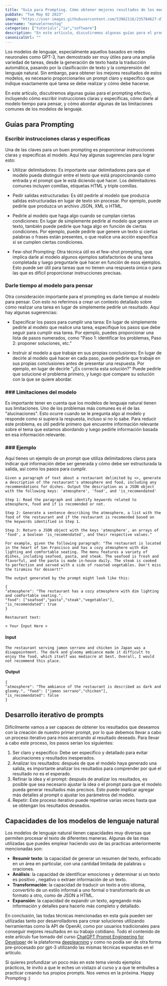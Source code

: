 ```yaml
---
title: "Guía para Prompting. Cómo obtener mejores resultados de los modelos de lenguaje"
pubDate: "Tue May 02 2023"
image: "https://user-images.githubusercontent.com/53962116/235784627-d7470f5a-eacd-4607-a1ec-ae668cdcade3.png"
username: "manuelernestog"
categories: ["tutorials","ia","software"]
description: "En este artículo, discutiremos algunas guías para el prompting efectivo, incluyendo cómo escribir instrucciones claras y específicas, cómo darle al modelo tiempo para pensar, y cómo abordar algunas de las limitaciones comunes de los modelos."
canonicalUrl: ""
---
```


Los modelos de lenguaje, especialmente aquellos basados en redes neuronales como GPT-3, han demostrado ser muy útiles para una amplia variedad de tareas, desde la generación de texto hasta la traducción automática, pasando por la clasificación de texto y la comprensión del lenguaje natural. Sin embargo, para obtener los mejores resultados de estos modelos, es necesario proporcionarles un prompt claro y específico que indique exactamente qué tarea se debe realizar y cómo debe hacerse.

En este artículo, discutiremos algunas guías para el prompting efectivo, incluyendo cómo escribir instrucciones claras y específicas, cómo darle al modelo tiempo para pensar, y cómo abordar algunas de las limitaciones comunes de los modelos de lenguaje.

## Guías para Prompting

### Escribir instrucciones claras y especificas

Una de las claves para un buen prompting es proporcionar instrucciones claras y específicas al modelo. Aquí hay algunas sugerencias para lograr esto:

-   Utilizar delimitadores: Es importante usar delimitadores para que el modelo pueda distinguir entre el texto que está proporcionando como entrada y el prompt que le está diciendo qué hacer. Los delimitadores comunes incluyen comillas, etiquetas HTML y triple comillas.
    
-   Pedir salidas estructuradas: Es útil pedirle al modelo que produzca salidas estructuradas en lugar de texto sin procesar. Por ejemplo, puede pedirle que produzca un archivo JSON, XML o HTML.
    
-   Pedirle al modelo que haga algo cuando se cumplan ciertas condiciones: En lugar de simplemente pedirle al modelo que genere un texto, también puede pedirle que haga algo en función de ciertas condiciones. Por ejemplo, puede pedirle que genere un texto si ciertas palabras o frases están presentes, o que realice una acción específica si se cumplen ciertas condiciones.
    
-   Few-shot Prompting: Otra técnica útil es el few-shot prompting, que implica darle al modelo algunos ejemplos satisfactorios de una tarea completada y luego preguntarle qué hacer en función de esos ejemplos. Esto puede ser útil para tareas que no tienen una respuesta única o para las que es difícil proporcionar instrucciones precisas.
    

### Darle tiempo al modelo para pensar

Otra consideración importante para el prompting es darle tiempo al modelo para pensar. Con esto no referimos a crear un contexto detallado sobre cómo realizar una tarea en lugar de simplemente pedirle un resultado. Aquí hay algunas sugerencias:

-   Especificar los pasos para cumplir una tarea: En lugar de simplemente pedirle al modelo que realice una tarea, especifique los pasos que debe seguir para cumplir esa tarea. Por ejemplo, puedes proporcionar una lista de pasos numerados, como "Paso 1: identificar los problemas, Paso 2: proponer soluciones, etc."
    
-   Instruir al modelo a que trabaje en sus propias conclusiones: En lugar de decirle al modelo qué hacer en cada paso, puede pedirle que trabaje en sus propias conclusiones antes de presentar una respuesta. Por ejemplo, en lugar de decirle "¿Es correcta esta solución?" Puede pedirle que solucione el problema primero, y luego que compare su solución con la que se quiere abordar.

### ### Limitaciones del modelo

Es importante tener en cuenta que los modelos de lenguaje natural tienen sus limitaciones. Uno de los problemas más comunes es el de las "alucinaciones". Esto ocurre cuando se le pregunta algo al modelo y responde como si supiera la respuesta, incluso si no lo sabe. Para reducir este problema, es útil pedirle primero que encuentre información relevante sobre el tema que estamos abordando y luego pedirle información basada en esa información relevante.

### ### Ejemplo

Aquí tienes un ejemplo de un prompt que utiliza delimitadores claros para indicar qué información debe ser generada y cómo debe ser estructurada la salida, así como los pasos para cumplir.

```
Given a paragraph of text about a restaurant delimited by <>, generate a description of the restaurant's atmosphere and food, including any recommendations for dishes. Output the description as a JSON object with the following keys: 'atmosphere', 'food', and 'is_recomendated' 

Step 1: Read the paragraph and identify keywords related to atmosphere, food and if is recomended or not.

Step 2: Generate a sentence describing the atmosphere, a list with the food of the restaurant and if the restaurant is recomended based on the keywords identified in Step 1.

Step 3: Return a JSON object with the keys 'atmosphere', an arrays of 'food', a boolean 'is_recomendated', and their respective values." 

For example, given the following paragraph: "The restaurant is located in the heart of San Francisco and has a cozy atmosphere with dim lighting and comfortable seating. The menu features a variety of dishes, including seafood, pasta, and steak. The seafood is fresh and flavorful, and the pasta is made in-house daily. The steak is cooked to perfection and served with a side of roasted vegetables. Don't miss the tiramisu for dessert!" 

The output generated by the prompt might look like this: 

{ 
"atmosphere": "The restaurant has a cozy atmosphere with dim lighting and comfortable seating.", 
"food": ["seafood","pasta","steak","vegetables"],
"is_recomendated": true
}

Restaurant text:

< Your Input Here >

```

#### Input

```
The restaurant serving jamon serrano and chicken in Japan was a disappointment. The dark and gloomy ambiance made it difficult to enjoy the food, which itself was mediocre at best. Overall, I would not recommend this place.
```


#### Output

```
{ 
"atmosphere": "The ambiance of the restaurant is described as dark and gloomy.", "food": ["jamon serrano","chicken"],
"is_recomendated": false 
}
```

## Desarrollo iterativo de prompts 

Difícilmente vamos a ser capaces de obtener los resultados que deseamos con la creación de nuestro primer prompt, por lo que debemos llevar a cabo un proceso iterativo para irnos acercando al resultado deseado. Para llevar a cabo este proceso, los pasos serían los siguientes:

1.  Ser claro y específico: Debe ser específico y detallado para evitar alucinaciones y resultados inesperados.
2.  Analizar los resultados: después de que el modelo haya generado una salida, es importante analizar los resultados para comprender por qué el resultado no es el esperado. 
3.  Refinar la idea y el prompt: después de analizar los resultados, es posible que sea necesario ajustar la idea o el prompt para que el modelo pueda generar resultados más precisos. Esto puede implicar agregar más detalles al prompt o ajustar los parámetros del modelo.
4.  Repetir: Este proceso iterativo puede repetirse varias veces hasta que se obtengan los resultados deseados.

## Capacidades de los modelos de lenguaje natural

Los modelos de lenguaje natural tienen capacidades muy diversas que permiten procesar el texto de diferentes maneras. Algunas de las mas utilizadas que puedes emplear haciendo uso de las practicas anteriormente mencionadas son:

-   **Resumir texto**: la capacidad de generar un resumen del texto, enfocado en un área en particular, con una cantidad limitada de palabras u oraciones.
-   **Análisis**: la capacidad de identificar emociones y determinar si un texto es positivo , negativo o extraer información de un texto.
-   **Transformación**: la capacidad de traducir un texto a otro idioma, convertirlo de un estilo informal a uno formal o transformarlo de un formato a otro, como de JSON a HTML.
-   **Expansión**: la capacidad de expandir un texto, agregando más información y detalles para hacerlo más completo y detallado.


En conclusión, las todas técnicas mencionadas en esta guía pueden ser utilizadas tanto por desarrolladores para crear soluciones utilizando herramientas como la API de OpenAI, como por usuarios tradicionales para conseguir mejores resultados en su trabajo cotidiano. Todo el contenido de este artículo fue tomado del curso [ChatGPT Prompt Engineering for Developer](https://www.deeplearning.ai/short-courses/chatgpt-prompt-engineering-for-developers/) de la plataforma [deeplearning](https://www.deeplearning.ai/) y como no podía ser de otra forma pre-procesado por gpt-3 utilizando las mismas técnicas expuestas en el artículo. 

Si quieres profundizar un poco más en este tema viendo ejemplos prácticos, te invito a que le eches un vistazo al curso y a que te embulles a practicar creando tus propios prompts. Nos vemos en la próxima. Happy Prompting :) 

